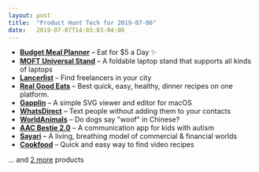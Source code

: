 ```yaml
---
layout: post
title:  "Product Hunt Tech for 2019-07-06"
date:   2019-07-07T14:05:03-04:00
---
```


* **[Budget Meal Planner](https://www.producthunt.com/posts/budget-meal-planner?utm_campaign=producthunt-api&utm_medium=api&utm_source=Application%3A+Daily+Digest+RSS+%28ID%3A+3202%29)** – Eat for $5 a Day ✨
* **[MOFT Universal Stand](https://www.producthunt.com/posts/moft-universal-stand?utm_campaign=producthunt-api&utm_medium=api&utm_source=Application%3A+Daily+Digest+RSS+%28ID%3A+3202%29)** – A foldable laptop stand that supports all kinds of laptops
* **[Lancerlist](https://www.producthunt.com/posts/lancerlist-2?utm_campaign=producthunt-api&utm_medium=api&utm_source=Application%3A+Daily+Digest+RSS+%28ID%3A+3202%29)** – Find freelancers in your city
* **[Real Good Eats](https://www.producthunt.com/posts/real-good-eats?utm_campaign=producthunt-api&utm_medium=api&utm_source=Application%3A+Daily+Digest+RSS+%28ID%3A+3202%29)** – Best quick, easy, healthy, dinner recipes on one platform. 
* **[Gapplin](https://www.producthunt.com/posts/gapplin-2?utm_campaign=producthunt-api&utm_medium=api&utm_source=Application%3A+Daily+Digest+RSS+%28ID%3A+3202%29)** – A simple SVG viewer and editor for macOS
* **[WhatsDirect](https://www.producthunt.com/posts/whatsdirect?utm_campaign=producthunt-api&utm_medium=api&utm_source=Application%3A+Daily+Digest+RSS+%28ID%3A+3202%29)** – Text people without adding them to your contacts
* **[WorldAnimals](https://www.producthunt.com/posts/worldanimals?utm_campaign=producthunt-api&utm_medium=api&utm_source=Application%3A+Daily+Digest+RSS+%28ID%3A+3202%29)** – Do dogs say "woof" in Chinese?
* **[AAC Bestie 2.0](https://www.producthunt.com/posts/aac-bestie-2-0?utm_campaign=producthunt-api&utm_medium=api&utm_source=Application%3A+Daily+Digest+RSS+%28ID%3A+3202%29)** – A communication app for kids with autism
* **[Sayari](https://www.producthunt.com/posts/sayari?utm_campaign=producthunt-api&utm_medium=api&utm_source=Application%3A+Daily+Digest+RSS+%28ID%3A+3202%29)** – A living, breathing model of commercial & financial worlds
* **[Cookfood](https://www.producthunt.com/posts/cookfood?utm_campaign=producthunt-api&utm_medium=api&utm_source=Application%3A+Daily+Digest+RSS+%28ID%3A+3202%29)** – Quick and easy way to find video recipes

… and [2 more](https://www.producthunt.com/tech) products